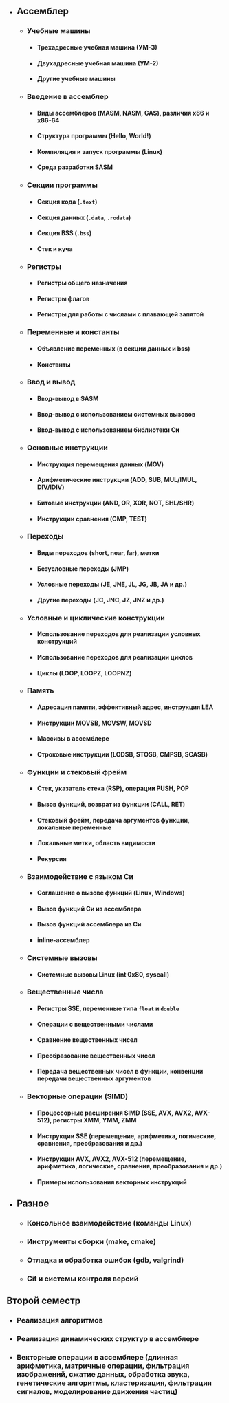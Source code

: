 - ## Ассемблер
	- ### Учебные машины
		- #### Трехадресные учебная машина (УМ-3)
		- #### Двухадресные учебная машина (УМ-2)
		- #### Другие учебные машины
	- ### Введение в ассемблер
		- #### Виды ассемблеров (MASM, NASM, GAS), различия x86 и x86-64
		- #### Структура программы (Hello, World!)
		- #### Компиляция и запуск программы (Linux)
		- #### Среда разработки SASM
	- ### Секции программы
		- #### Секция кода (`.text`)
		- #### Секция данных (`.data`, `.rodata`)
		- #### Секция BSS (`.bss`)
		- #### Стек и куча
	- ### Регистры
		- #### Регистры общего назначения
		- #### Регистры флагов
		- #### Регистры для работы с числами с плавающей запятой
	- ### Переменные и константы
		- #### Объявление переменных (в секции данных и bss)
		- #### Константы
	- ### Ввод и вывод
		- #### Ввод-вывод в SASM
		- #### Ввод-вывод c использованием системных вызовов
		- #### Ввод-вывод с использованием библиотеки Си
	- ### Основные инструкции
		- #### Инструкция перемещения данных (MOV)
		- #### Арифметические инструкции (ADD, SUB, MUL/IMUL, DIV/IDIV)
		- #### Битовые инструкции (AND, OR, XOR, NOT, SHL/SHR)
		- #### Инструкции сравнения (CMP, TEST)
	- ### Переходы
		- #### Виды переходов (short, near, far), метки
		- #### Безусловные переходы (JMP)
		- #### Условные переходы (JE, JNE, JL, JG, JB, JA и др.)
		- #### Другие переходы (JC, JNC, JZ, JNZ и др.)
	- ### Условные и циклические конструкции
		- #### Использование переходов для реализации условных конструкций
		- #### Использование переходов для реализации циклов
		- #### Циклы (LOOP, LOOPZ, LOOPNZ)
	- ### Память
		- #### Адресация памяти, эффективный адрес, инструкция LEA
		- #### Инструкции MOVSB, MOVSW, MOVSD
		- #### Массивы в ассемблере
		- #### Строковые инструкции (LODSB, STOSB, CMPSB, SCASB)
	- ### Функции и стековый фрейм
		- #### Стек, указатель стека (RSP), операции PUSH, POP
		- #### Вызов функций, возврат из функции (CALL, RET)
		- #### Стековый фрейм, передача аргументов функции, локальные переменные
		- #### Локальные метки, область видимости
		- #### Рекурсия
	- ### Взаимодействие с языком Си
		- #### Соглашение о вызове функций (Linux, Windows)
		- #### Вызов функций Си из ассемблера
		- #### Вызов функций ассемблера из Си
		- #### inline-ассемблер
	- ### Системные вызовы
		- #### Системные вызовы Linux (int 0x80, syscall)
	- ### Вещественные числа
		- #### Регистры SSE, переменные типа `float` и `double`
		- #### Операции с вещественными числами
		- #### Сравнение вещественных чисел
		- #### Преобразование вещественных чисел
		- #### Передача вещественных чисел в функции, конвенции передачи вещественных аргументов
	- ### Векторные операции (SIMD)
		- #### Процессорные расширения SIMD (SSE, AVX, AVX2, AVX-512), регистры XMM, YMM, ZMM
		- #### Инструкции SSE (перемещение, арифметика, логические, сравнения, преобразования и др.)
		- #### Инструкции AVX, AVX2, AVX-512 (перемещение, арифметика, логические, сравнения, преобразования и др.)
		- #### Примеры использования векторных инструкций
- ## Разное
	- ### Консольное взаимодействие (команды Linux)
	- ### Инструменты сборки (make, cmake)
	- ### Отладка и обработка ошибок (gdb, valgrind)
	- ### Git и системы контроля версий

## Второй семестр
- ### Реализация алгоритмов
- ### Реализация динамических структур в ассемблере
- ### Векторные операции в ассемблере (длинная арифметика, матричные операции, фильтрация изображений, сжатие данных, обработка звука, генетические алгоритмы, кластеризация, фильтрация сигналов, моделирование движения частиц)
